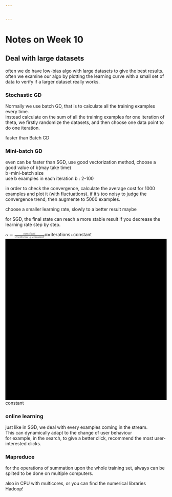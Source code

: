 ```yaml
---


---
```


<h1 id="notes-on-week-10">Notes on Week 10</h1>
<h2 id="deal-with-large-datasets">Deal with large datasets</h2>
<p>often we do have low-bias algo with large datasets to give the best results.<br>
often we examine our algo by plotting the learning curve with a small set of data to verify if a larger dataset really works.</p>
<h3 id="stochastic-gd">Stochastic GD</h3>
<p>Normally we use batch GD, that is to calculate all the training examples every time.<br>
instead calculate on the sum of all the training examples for one iteration of theta, we firstly randomize the datasets, and then choose one data point to do one iteration.</p>
<p>faster than Batch GD</p>
<h3 id="mini-batch-gd">Mini-batch GD</h3>
<p>even can be faster than SGD, use good vectorization method, choose a good value of b(may take time)<br>
b=mini-batch size<br>
use b examples in each iteration b : 2-100</p>
<p>in order to check the convergence, calculate the average cost for 1000 examples and plot it (with fluctuations). if it’s too noisy to judge the convergence trend, then augmente to 5000 examples.</p>
<p>choose a smaller learning rate, slowly to a better result maybe</p>
<p>for SGD, the final state can reach a more stable result if you decrease the learning rate step by step.</p>
<p><span class="katex--inline"><span class="katex"><span class="katex-mathml"><math><semantics><mrow><mi>α</mi><mo>=</mo><mfrac><mrow><mi>c</mi><mi>o</mi><mi>n</mi><mi>s</mi><mi>t</mi><mi>a</mi><mi>n</mi><mi>t</mi></mrow><mrow><mi>i</mi><mi>t</mi><mi>e</mi><mi>r</mi><mi>a</mi><mi>t</mi><mi>i</mi><mi>o</mi><mi>n</mi><mi>s</mi><mo>+</mo><mi>c</mi><mi>o</mi><mi>n</mi><mi>s</mi><mi>t</mi><mi>a</mi><mi>n</mi><mi>t</mi></mrow></mfrac></mrow><annotation encoding="application/x-tex">\alpha =  \frac{constant}{iterations + constant}</annotation></semantics></math></span><span class="katex-html" aria-hidden="true"><span class="strut" style="height: 0.824556em;"></span><span class="strut bottom" style="height: 1.22789em; vertical-align: -0.403331em;"></span><span class="base"><span class="mord mathit" style="margin-right: 0.0037em;">α</span><span class="mrel">=</span><span class="mord"><span class="mopen nulldelimiter"></span><span class="mfrac"><span class="vlist-t vlist-t2"><span class="vlist-r"><span class="vlist" style="height: 0.824556em;"><span class="" style="top: -2.655em;"><span class="pstrut" style="height: 3em;"></span><span class="sizing reset-size6 size3 mtight"><span class="mord mtight"><span class="mord mathit mtight">i</span><span class="mord mathit mtight">t</span><span class="mord mathit mtight">e</span><span class="mord mathit mtight" style="margin-right: 0.02778em;">r</span><span class="mord mathit mtight">a</span><span class="mord mathit mtight">t</span><span class="mord mathit mtight">i</span><span class="mord mathit mtight">o</span><span class="mord mathit mtight">n</span><span class="mord mathit mtight">s</span><span class="mbin mtight">+</span><span class="mord mathit mtight">c</span><span class="mord mathit mtight">o</span><span class="mord mathit mtight">n</span><span class="mord mathit mtight">s</span><span class="mord mathit mtight">t</span><span class="mord mathit mtight">a</span><span class="mord mathit mtight">n</span><span class="mord mathit mtight">t</span></span></span></span><span class="" style="top: -3.23em;"><span class="pstrut" style="height: 3em;"></span><span class="frac-line hide-tail" style="height: 0.04em;"><svg width="400em" height="400em" viewBox="0 0 400000 400000" preserveAspectRatio="xMinYMin slice"><path d="M0 0 h400000 v400000 h-400000z M0 0 h400000 v400000 h-400000z"></path></svg></span></span><span class="" style="top: -3.394em;"><span class="pstrut" style="height: 3em;"></span><span class="sizing reset-size6 size3 mtight"><span class="mord mtight"><span class="mord mathit mtight">c</span><span class="mord mathit mtight">o</span><span class="mord mathit mtight">n</span><span class="mord mathit mtight">s</span><span class="mord mathit mtight">t</span><span class="mord mathit mtight">a</span><span class="mord mathit mtight">n</span><span class="mord mathit mtight">t</span></span></span></span></span><span class="vlist-s">​</span></span><span class="vlist-r"><span class="vlist" style="height: 0.403331em;"></span></span></span></span><span class="mclose nulldelimiter"></span></span></span></span></span></span></p>
<h3 id="online-learning">online learning</h3>
<p>just like in SGD, we deal with every examples coming in the stream.<br>
This can dynamically adapt to the change of user behaviour<br>
for example, in the search, to give a better click, recommend the most user-interested clicks.</p>
<h3 id="mapreduce">Mapreduce</h3>
<p>for the operations of summation upon the whole training set, always can be splited to be done on multiple computers.</p>
<p>also in CPU with multicores, or you can find the numerical libraries<br>
Hadoop!</p>

